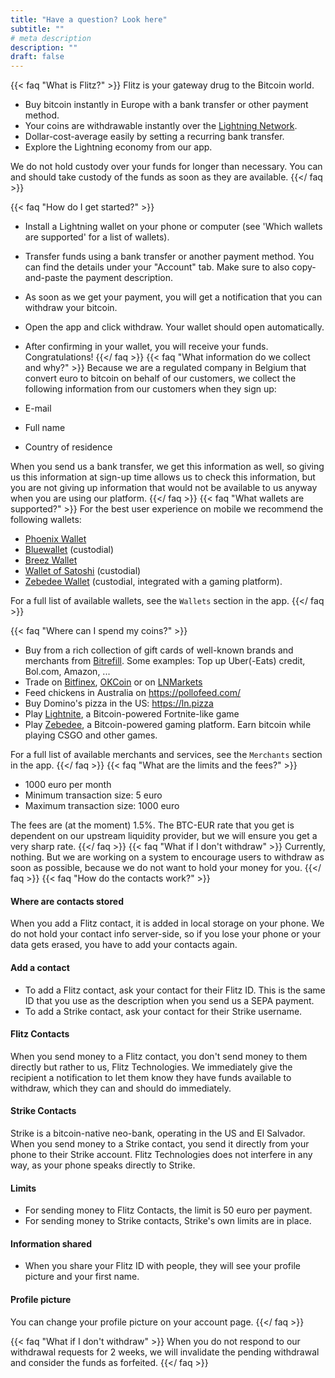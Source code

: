 ```yaml
---
title: "Have a question? Look here"
subtitle: ""
# meta description
description: ""
draft: false
---
```



{{< faq "What is Flitz?" >}}
Flitz is your gateway drug to the Bitcoin world.

- Buy bitcoin instantly in Europe with a bank transfer or other payment method.
- Your coins are withdrawable instantly over the [Lightning Network](https://www.lopp.net/lightning-information.html). 
- Dollar-cost-average easily by setting a recurring bank transfer.
- Explore the Lightning economy from our app.

We do not hold custody over your funds for longer than necessary. You can and should take custody of the funds as soon as they are available.
{{</ faq >}}

{{< faq "How do I get started?" >}}
- Install a Lightning wallet on your phone or computer (see 'Which wallets are supported' for a list of wallets).
- Transfer funds using a bank transfer or another payment method. You can find the details under your "Account" tab.
  Make sure to also copy-and-paste the payment description.
- As soon as we get your payment, you will get a notification that you can withdraw your bitcoin.
- Open the app and click withdraw. Your wallet should open automatically.
- After confirming in your wallet, you will receive your funds. Congratulations!
{{</ faq >}}
{{< faq "What information do we collect and why?" >}}
Because we are a regulated company in Belgium that convert euro to bitcoin on behalf of our customers, we collect the following information from our customers when they sign up:

- E-mail
- Full name
- Country of residence 

When you send us a bank transfer, we get this information as well, so giving us 
this information at sign-up time allows us to check this information, but you are
not giving up information that would not be available to us anyway when you are using our platform.
{{</ faq >}}
{{< faq "What wallets are supported?" >}}
For the best user experience on mobile we recommend the following wallets:

- [Phoenix Wallet](https://play.google.com/store/apps/details?id=fr.acinq.phoenix.mainnet)
- [Bluewallet](https://play.google.com/store/apps/details?id=io.bluewallet.bluewallet)  (custodial)
- [Breez Wallet](https://play.google.com/store/apps/details?id=com.breez.client)
- [Wallet of Satoshi](https://play.google.com/store/apps/details?id=com.livingroomofsatoshi.wallet) (custodial)
- [Zebedee Wallet](https://play.google.com/store/apps/details?id=io.zebedee.wallet) (custodial, integrated with a gaming platform).

For a full list of available wallets, see the `Wallets` section in the app.
{{</ faq >}}

{{< faq "Where can I spend my coins?" >}}
- Buy from a rich collection of gift cards of well-known brands and merchants from [Bitrefill](https://www.bitrefill.com/buy).
  Some examples: Top up Uber(-Eats) credit, Bol.com, Amazon, ...
- Trade on [Bitfinex](https://bitfinex.com), [OKCoin](https://okcoin.com) or on [LNMarkets](https://lnmarkets.com)
- Feed chickens in Australia on https://pollofeed.com/
- Buy Domino's pizza in the US: https://ln.pizza
- Play [Lightnite](https://lightnite.io/), a Bitcoin-powered Fortnite-like game
- Play [Zebedee](https://zebedee.io/), a Bitcoin-powered gaming platform. Earn bitcoin while playing CSGO and other games.

For a full list of available merchants and services, see the `Merchants` section in the app.
{{</ faq >}}
{{< faq "What are the limits and the fees?" >}}
- 1000 euro per month
- Minimum transaction size: 5 euro
- Maximum transaction size: 1000 euro

The fees are (at the moment) 1.5%. The BTC-EUR rate that you get is dependent on our upstream liquidity provider, but we will ensure you get a very sharp rate.
{{</ faq >}}
{{< faq "What if I don't withdraw" >}}
Currently, nothing. But we are working on a system to encourage users to withdraw as soon as possible, because we do not want to hold your money for you.
{{</ faq >}}
{{< faq "How do the contacts work?" >}}
#### Where are contacts stored
When you add a Flitz contact, it is added in local storage on your phone. We do not hold your contact info server-side, so if you lose
your phone or your data gets erased, you have to add your contacts again.

#### Add a contact
- To add a Flitz contact, ask your contact for their Flitz ID. This is the same ID that you use as the description when you send us a SEPA payment.
- To add a Strike contact, ask your contact for their Strike username.

#### Flitz Contacts
When you send money to a Flitz contact, you don't send money to them directly but rather to us, Flitz Technologies. We immediately give the recipient a notification to let them know they have funds available to withdraw, which they can and should do immediately.
#### Strike Contacts
Strike is a bitcoin-native neo-bank, operating in the US and El Salvador.
When you send money to a Strike contact, you send it directly from your phone to their Strike account. Flitz Technologies does not interfere in any way, as your phone speaks directly to Strike.
#### Limits
- For sending money to Flitz Contacts, the limit is 50 euro per payment.
- For sending money to Strike contacts, Strike's own limits are in place.

#### Information shared
- When you share your Flitz ID with people, they will see your profile picture and your first name.

#### Profile picture
You can change your profile picture on your account page.
{{</ faq >}}

{{< faq "What if I don't withdraw" >}}
When you do not respond to our withdrawal requests for 2 weeks, we will invalidate the pending withdrawal and consider the funds as forfeited.
{{</ faq >}}
